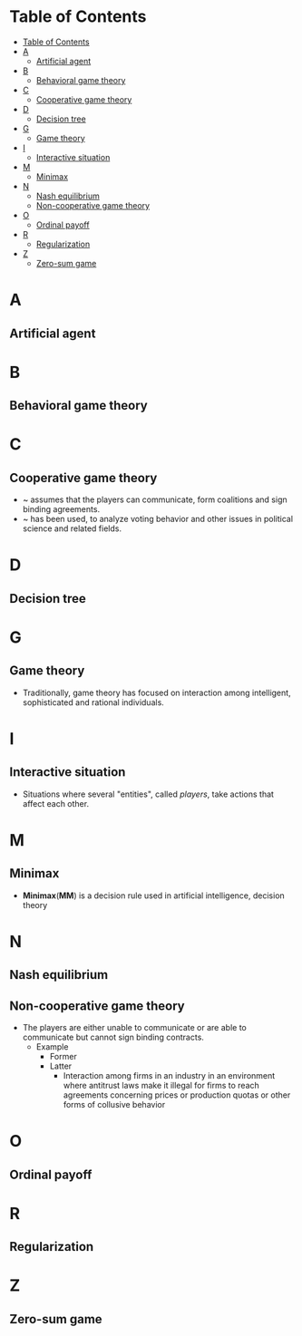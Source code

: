 # Table of Contents
- [Table of Contents](#table-of-contents)
- [A](#a)
  - [Artificial agent](#artificial-agent)
- [B](#b)
  - [Behavioral game theory](#behavioral-game-theory)
- [C](#c)
  - [Cooperative game theory](#cooperative-game-theory)
- [D](#d)
  - [Decision tree](#decision-tree)
- [G](#g)
  - [Game theory](#game-theory)
- [I](#i)
  - [Interactive situation](#interactive-situation)
- [M](#m)
  - [Minimax](#minimax)
- [N](#n)
  - [Nash equilibrium](#nash-equilibrium)
  - [Non-cooperative game theory](#non-cooperative-game-theory)
- [O](#o)
  - [Ordinal payoff](#ordinal-payoff)
- [R](#r)
  - [Regularization](#regularization)
- [Z](#z)
  - [Zero-sum game](#zero-sum-game)
# A
## Artificial agent
# B
## Behavioral game theory
# C
## Cooperative game theory
- ~ assumes that the players can communicate, form coalitions and sign binding agreements.
- ~ has been used, to analyze voting behavior and other issues in political science and related fields.
# D
## Decision tree
# G
## Game theory
- Traditionally, game theory has focused on interaction among intelligent, sophisticated and rational individuals.
# I
## Interactive situation
- Situations where several "entities", called *players*, take actions that affect each other.


# M 
## Minimax 
- **Minimax**(**MM**) is a decision rule used in artificial intelligence, decision theory
# N
## Nash equilibrium
## Non-cooperative game theory
- The players are either unable to communicate or are able to communicate but cannot sign binding contracts.
  - Example
    - Former
    - Latter
      - Interaction among firms in an industry in an environment where antitrust laws make it illegal for firms to reach agreements concerning prices or production quotas or other forms of collusive behavior
# O
## Ordinal payoff
# R
## Regularization
# Z
## Zero-sum game